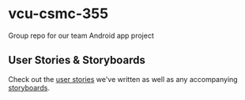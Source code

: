 # vcu-csmc-355
Group repo for our team Android app project

## User Stories & Storyboards
Check out the [user stories](/colbin8r/vcu-csmc-355/issues?utf8=%E2%9C%93&q=label%3Auser-story%20) we've written as well as any accompanying [storyboards](/colbin8r/vcu-csmc-355/tree/master/storyboards).
